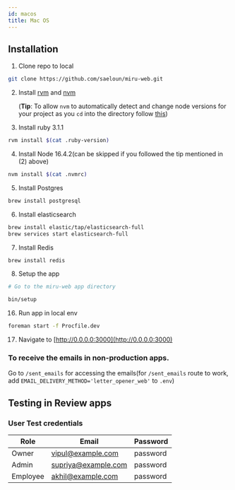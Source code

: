 ```yaml
---
id: macos
title: Mac OS
---
```


## Installation

1. Clone repo to local

```bash
git clone https://github.com/saeloun/miru-web.git
```

2. Install [rvm](https://rvm.io/) and
   [nvm](https://github.com/nvm-sh/nvm#installing-and-updating)

   (**Tip**: To allow `nvm` to automatically detect and change node versions for
   your project as you `cd` into the directory follow
   [this](https://github.com/nvm-sh/nvm#deeper-shell-integration))

3. Install ruby 3.1.1

```bash
rvm install $(cat .ruby-version)
```

4. Install Node 16.4.2(can be skipped if you followed the tip mentioned in (2)
   above)

```bash
nvm install $(cat .nvmrc)
```

5. Install Postgres

```bash
brew install postgresql
```

6. Install elasticsearch

```bash
brew install elastic/tap/elasticsearch-full
brew services start elasticsearch-full
```

7. Install Redis

```bash
brew install redis
```

8. Setup the app

```bash
# Go to the miru-web app directory

bin/setup
```

16. Run app in local env

```bash
foreman start -f Procfile.dev
```

17. Navigate to [http://0.0.0.0:3000](http://0.0.0.0:3000)

### To receive the emails in non-production apps.

Go to `/sent_emails` for accessing the emails(for `/sent_emails` route to work,
add `EMAIL_DELIVERY_METHOD='letter_opener_web'` to `.env`)

## Testing in Review apps

### User Test credentials

| Role     | Email               | Password |
| -------- | ------------------- | -------- |
| Owner    | vipul@example.com   | password |
| Admin    | supriya@example.com | password |
| Employee | akhil@example.com   | password |
